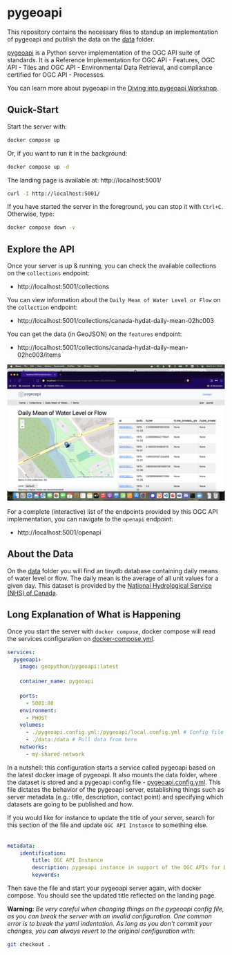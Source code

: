 # pygeoapi

This repository contains the necessary files to standup an implementation of pygeoapi and publish the data on the [data](./data) folder.

[pygeoapi](https://pygeoapi.io/) is a Python server implementation of the OGC API suite of standards. It is a Reference Implementation for OGC API - Features, OGC API - Tiles and OGC API - Environmental Data Retrieval, and compliance certified for OGC API - Processes.

You can learn more about pygeoapi in the [Diving into pygeoapi Workshop](https://dive.pygeoapi.io/).

## Quick-Start

Start the server with:

```bash
docker compose up
```

Or, if you want to run it in the background:

```bash
docker compose up -d
```

The landing page is available at: http://localhost:5001/

```bash
curl -I http://localhost:5001/
```

If you have started the server in the foreground, you can stop it with `Ctrl+C`. Otherwise, type:

```bash
docker compose down -v
```

## Explore the API

Once your server is up & running, you can check the available collections on the `collections` endpoint: 

* http://localhost:5001/collections

You can view information about the `Daily Mean of Water Level or Flow` on the `collection` endpoint:

* http://localhost:5001/collections/canada-hydat-daily-mean-02hc003

You can get the data (in GeoJSON) on the `features` endpoint:

* http://localhost:5001/collections/canada-hydat-daily-mean-02hc003/items

![Access features data](../../img/features_data_pygeoapi.png)

For a complete (interactive) list of the endpoints provided by this OGC API implementation, you can navigate to the `openapi` endpoint: 

* http://localhost:5001/openapi


## About the Data

On the [data](./data) folder you will find an tinydb database containing daily means of water level or flow. The daily mean is the average of all unit values for a given day. This dataset is provided by the [National Hydrological Service (NHS) of Canada](https://wateroffice.ec.gc.ca/).

## Long Explanation of What is Happening

Once you start the server with `docker compose`, docker compose will read the services configuration on [docker-compose.yml](./docker-compose.yml).

```yaml
services:
  pygeoapi:
    image: geopython/pygeoapi:latest

    container_name: pygeoapi

    ports:
      - 5001:80
    environment:
      - PHOST
    volumes:
      - ./pygeoapi.config.yml:/pygeoapi/local.config.yml # Config file
      - ./data:/data # Pull data from here
    networks:
      - my-shared-network
```

In a nutshell: this configuration starts a service called pygeoapi based on the latest docker image of pygeoapi. It also mounts the data folder, where the dataset is stored and a pygeoapi config file - [pygeoapi.config.yml](./pygeoapi.config.yml). This file dictates the behavior of the pygeoapi server, establishing things such as server metadata (e.g.: title, description, contact point) and specifying which datasets are going to be published and how.

If you would like for instance to update the title of your server, search for this section of the file and update `OGC API Instance` to something else.

```yaml

metadata:
    identification:
        title: OGC API Instance
        description: pygeoapi instance in support of the OGC APIs for Data Publishers Training Course
        keywords:

```

Then save the file and start your pygeoapi server again, with docker compose. You should see the updated title reflected on the landing page.

**Warning:** *Be very careful when changing things on the pygeoapi config file, as you can break the server with an invalid configuration. One common error is to break the yaml indentation. As long as you don't commit your changes, you can always revert to the original configuration with*:

```bash
git checkout .
```